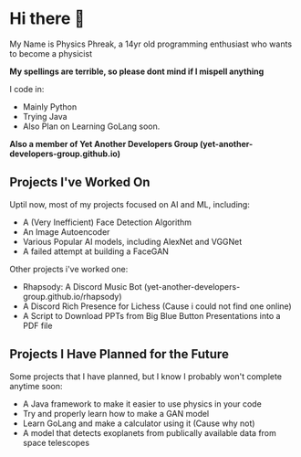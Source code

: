 # Hi there 👋

My Name is Physics Phreak, a 14yr old programming enthusiast who wants to become a physicist<br>

**My spellings are terrible, so please dont mind if I mispell anything** <br>

I code in:
- Mainly Python
- Trying Java
- Also Plan on Learning GoLang soon.<br>

**Also a member of Yet Another Developers Group (yet-another-developers-group.github.io)**

## Projects I've Worked On

Uptil now, most of my projects focused on AI and ML, including:
- A (Very Inefficient) Face Detection Algorithm
- An Image Autoencoder
- Various Popular AI models, including AlexNet and VGGNet
- A failed attempt at building a FaceGAN

Other projects i've worked one:
- Rhapsody: A Discord Music Bot (yet-another-developers-group.github.io/rhapsody)
- A Discord Rich Presence for Lichess (Cause i could not find one online)
- A Script to Download PPTs from Big Blue Button Presentations into a PDF file

## Projects I Have Planned for the Future
Some projects that I have planned, but I know I probably won't complete anytime soon:
- A Java framework to make it easier to use physics in your code
- Try and properly learn how to make a GAN model
- Learn GoLang and make a calculator using it (Cause why not)
- A model that detects exoplanets from publically available data from space telescopes
<!--
**Physics-Phreak/Physics-Phreak** is a ✨ _special_ ✨ repository because its `README.md` (this file) appears on your GitHub profile.

Here are some ideas to get you started:

- 🔭 I’m currently working on ...
- 🌱 I’m currently learning ...
- 👯 I’m looking to collaborate on ...
- 🤔 I’m looking for help with ...
- 💬 Ask me about ...
- 📫 How to reach me: ...
- 😄 Pronouns: ...
- ⚡ Fun fact: ...
-->
